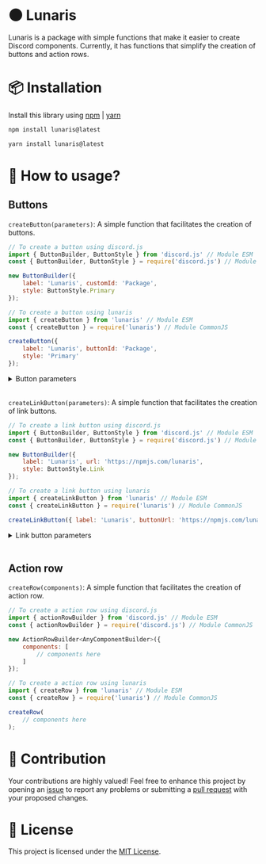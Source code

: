 # 🌑 Lunaris
Lunaris is a package with simple functions that make it easier to create Discord components. Currently, it has functions that simplify the creation of buttons and action rows.

# 📦 Installation
Install this library using [npm](https://npmjs.com/) | [yarn](https://yarnpkg.com/)
```bash
npm install lunaris@latest
```
```bash
yarn install lunaris@latest
```

# 🎈 How to usage?
## Buttons
`createButton(parameters)`: A simple function that facilitates the creation of buttons.<br>

```js
// To create a button using discord.js
import { ButtonBuilder, ButtonStyle } from 'discord.js' // Module ESM
const { ButtonBuilder, ButtonStyle } = require('discord.js') // Module CommonJS

new ButtonBuilder({
    label: 'Lunaris', customId: 'Package',
    style: ButtonStyle.Primary
});

// To create a button using lunaris
import { createButton } from 'lunaris' // Module ESM
const { createButton } = require('lunaris') // Module CommonJS

createButton({
    label: 'Lunaris', buttonId: 'Package',
    style: 'Primary'
});
```
<details>
  <summary>Button parameters</summary>
  
  | Parameters | Types   | Required |
  | ---------- | ------- | -------- |
  | label      | string  | true     |
  | buttonId   | string  | true     |
  | style      | string  | true     |
  | emoji      | string  | false    |
  | disabled   | boolean | false    |
  
</details><br>


`createLinkButton(parameters)`: A simple function that facilitates the creation of link buttons.<br>
```js
// To create a link button using discord.js
import { ButtonBuilder, ButtonStyle } from 'discord.js' // Module ESM
const { ButtonBuilder, ButtonStyle } = require('discord.js') // Module CommonJS

new ButtonBuilder({
    label: 'Lunaris', url: 'https://npmjs.com/lunaris',
    style: ButtonStyle.Link
});

// To create a link button using lunaris
import { createLinkButton } from 'lunaris' // Module ESM
const { createLinkButton } = require('lunaris') // Module CommonJS

createLinkButton({ label: 'Lunaris', buttonUrl: 'https://npmjs.com/lunaris' })
```
<details>
  <summary>Link button parameters</summary>
  
  | Parameters | Types   | Required |
  | ---------- | ------- | -------- |
  | label      | string  | true     |
  | buttonUrl  | string  | true     |
  | emoji      | string  | false    |
  | disabled   | boolean | false    |
  
</details><br>


## Action row
`createRow(components)`: A simple function that facilitates the creation of action row.
```js
// To create a action row using discord.js
import { actionRowBuilder } from 'discord.js' // Module ESM
const { actionRowBuilder } = require('discord.js') // Module CommonJS

new ActionRowBuilder<AnyComponentBuilder>({
    components: [
        // components here
    ]
});

// To create a action row using lunaris
import { createRow } from 'lunaris' // Module ESM
const { createRow } = require('lunaris') // Module CommonJS

createRow(
    // components here
);
```

# 💖 Contribution
Your contributions are highly valued! Feel free to enhance this project by opening an [issue](https://github.com/neveesx/Lunaris/issues) to report any problems or submitting a [pull request](https://github.com/neveesx/Lunaris/pulls) with your proposed changes.

# 📗 License
This project is licensed under the [MIT License](LICENSE).